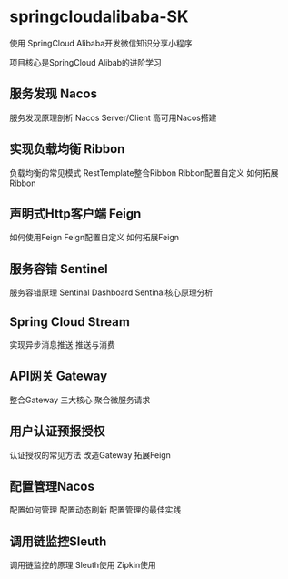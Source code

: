 # springcloudalibaba-SK

使用 SpringCloud Alibaba开发微信知识分享小程序

项目核心是SpringCloud Alibab的进阶学习

## 服务发现 Nacos

服务发现原理剖析 Nacos Server/Client 高可用Nacos搭建

## 实现负载均衡 Ribbon

负载均衡的常见模式 RestTemplate整合Ribbon Ribbon配置自定义 如何拓展Ribbon

## 声明式Http客户端 Feign

如何使用Feign Feign配置自定义 如何拓展Feign

## 服务容错 Sentinel

服务容错原理 Sentinal Dashboard Sentinal核心原理分析

## Spring Cloud Stream

实现异步消息推送 推送与消费

## API网关 Gateway

整合Gateway 三大核心 聚合微服务请求

## 用户认证预报授权

认证授权的常见方法 改造Gateway 拓展Feign

## 配置管理Nacos

配置如何管理 配置动态刷新 配置管理的最佳实践

## 调用链监控Sleuth

调用链监控的原理 Sleuth使用 Zipkin使用

